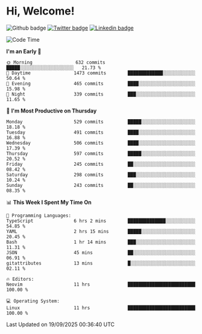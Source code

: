   # Hi, Welcome!
  ![Github badge](https://img.shields.io/github/followers/kraken-afk.svg?style=social&label=Follow&maxAge=2592000)
  [![Twitter badge](https://img.shields.io/badge/-Twitter-00acee?style=flat-square&logo=Twitter&logoColor=white)](https://twitter.com/trshppl)
  [![Linkedin badge](https://img.shields.io/badge/LinkedIn-0077B5?style=flat-square&logo=linkedin&logoColor=white)](https://www.linkedin.com/in/noveanrer)
<!--START_SECTION:waka-->
![Code Time](http://img.shields.io/badge/Code%20Time-1%2C228%20hrs%201%20min-blue)

**I'm an Early 🐤** 

```text
🌞 Morning                632 commits         █████░░░░░░░░░░░░░░░░░░░░   21.73 % 
🌆 Daytime                1473 commits        █████████████░░░░░░░░░░░░   50.64 % 
🌃 Evening                465 commits         ████░░░░░░░░░░░░░░░░░░░░░   15.98 % 
🌙 Night                  339 commits         ███░░░░░░░░░░░░░░░░░░░░░░   11.65 % 
```
📅 **I'm Most Productive on Thursday** 

```text
Monday                   529 commits         █████░░░░░░░░░░░░░░░░░░░░   18.18 % 
Tuesday                  491 commits         ████░░░░░░░░░░░░░░░░░░░░░   16.88 % 
Wednesday                506 commits         ████░░░░░░░░░░░░░░░░░░░░░   17.39 % 
Thursday                 597 commits         █████░░░░░░░░░░░░░░░░░░░░   20.52 % 
Friday                   245 commits         ██░░░░░░░░░░░░░░░░░░░░░░░   08.42 % 
Saturday                 298 commits         ███░░░░░░░░░░░░░░░░░░░░░░   10.24 % 
Sunday                   243 commits         ██░░░░░░░░░░░░░░░░░░░░░░░   08.35 % 
```


📊 **This Week I Spent My Time On** 

```text
💬 Programming Languages: 
TypeScript               6 hrs 2 mins        ██████████████░░░░░░░░░░░   54.85 % 
YAML                     2 hrs 15 mins       █████░░░░░░░░░░░░░░░░░░░░   20.45 % 
Bash                     1 hr 14 mins        ███░░░░░░░░░░░░░░░░░░░░░░   11.31 % 
JSON                     45 mins             ██░░░░░░░░░░░░░░░░░░░░░░░   06.91 % 
gitattributes            13 mins             █░░░░░░░░░░░░░░░░░░░░░░░░   02.11 % 

🔥 Editors: 
Neovim                   11 hrs              █████████████████████████   100.00 % 

💻 Operating System: 
Linux                    11 hrs              █████████████████████████   100.00 % 
```


 Last Updated on 19/09/2025 00:36:40 UTC
<!--END_SECTION:waka-->